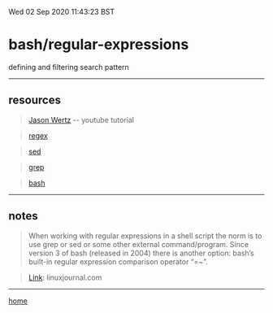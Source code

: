Wed 02 Sep 2020 11:43:23 BST

# bash/regular-expressions

defining and filtering search pattern

_____

## resources

> [Jason Wertz](https://youtu.be/KJG1dETacLI) -- youtube tutorial

> [regex](./regex.md)

> [sed](./sed-index.md)

> [grep](./grep-index.md)

> [bash](./bash-index.md)
___

## notes

> When working with regular expressions in a shell script the norm is to use grep or sed or some other external command/program. Since version 3 of bash (released in 2004) there is another option: bash’s built-in regular expression comparison operator “=~”.

> [Link](https://www.linuxjournal.com/content/bash-regular-expressions): linuxjournal.com

___

[home](./home.md) 

